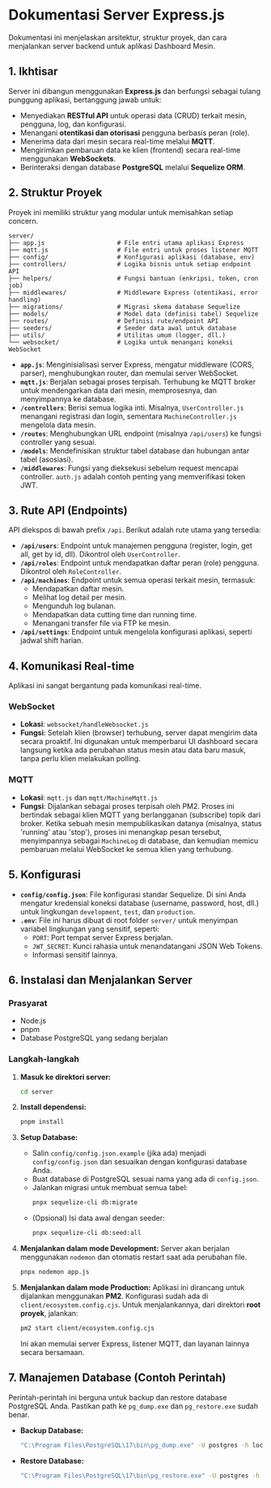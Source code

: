 # Dokumentasi Server Express.js

Dokumentasi ini menjelaskan arsitektur, struktur proyek, dan cara menjalankan server backend untuk aplikasi Dashboard Mesin.

## 1. Ikhtisar

Server ini dibangun menggunakan **Express.js** dan berfungsi sebagai tulang punggung aplikasi, bertanggung jawab untuk:

- Menyediakan **RESTful API** untuk operasi data (CRUD) terkait mesin, pengguna, log, dan konfigurasi.
- Menangani **otentikasi dan otorisasi** pengguna berbasis peran (role).
- Menerima data dari mesin secara real-time melalui **MQTT**.
- Mengirimkan pembaruan data ke klien (frontend) secara real-time menggunakan **WebSockets**.
- Berinteraksi dengan database **PostgreSQL** melalui **Sequelize ORM**.

## 2. Struktur Proyek

Proyek ini memiliki struktur yang modular untuk memisahkan setiap concern.

```
server/
├── app.js                    # File entri utama aplikasi Express
├── mqtt.js                   # File entri untuk proses listener MQTT
├── config/                   # Konfigurasi aplikasi (database, env)
├── controllers/              # Logika bisnis untuk setiap endpoint API
├── helpers/                  # Fungsi bantuan (enkripsi, token, cron job)
├── middlewares/              # Middleware Express (otentikasi, error handling)
├── migrations/               # Migrasi skema database Sequelize
├── models/                   # Model data (definisi tabel) Sequelize
├── routes/                   # Definisi rute/endpoint API
├── seeders/                  # Seeder data awal untuk database
├── utils/                    # Utilitas umum (logger, dll.)
└── websocket/                # Logika untuk menangani koneksi WebSocket
```

- **`app.js`**: Menginisialisasi server Express, mengatur middleware (CORS, parser), menghubungkan router, dan memulai server WebSocket.
- **`mqtt.js`**: Berjalan sebagai proses terpisah. Terhubung ke MQTT broker untuk mendengarkan data dari mesin, memprosesnya, dan menyimpannya ke database.
- **`/controllers`**: Berisi semua logika inti. Misalnya, `UserController.js` menangani registrasi dan login, sementara `MachineController.js` mengelola data mesin.
- **`/routes`**: Menghubungkan URL endpoint (misalnya `/api/users`) ke fungsi controller yang sesuai.
- **`/models`**: Mendefinisikan struktur tabel database dan hubungan antar tabel (asosiasi).
- **`/middlewares`**: Fungsi yang dieksekusi sebelum request mencapai controller. `auth.js` adalah contoh penting yang memverifikasi token JWT.

## 3. Rute API (Endpoints)

API diekspos di bawah prefix `/api`. Berikut adalah rute utama yang tersedia:

- **`/api/users`**: Endpoint untuk manajemen pengguna (register, login, get all, get by id, dll). Dikontrol oleh `UserController`.
- **`/api/roles`**: Endpoint untuk mendapatkan daftar peran (role) pengguna. Dikontrol oleh `RoleController`.
- **`/api/machines`**: Endpoint untuk semua operasi terkait mesin, termasuk:
  - Mendapatkan daftar mesin.
  - Melihat log detail per mesin.
  - Mengunduh log bulanan.
  - Mendapatkan data cutting time dan running time.
  - Menangani transfer file via FTP ke mesin.
- **`/api/settings`**: Endpoint untuk mengelola konfigurasi aplikasi, seperti jadwal shift harian.

## 4. Komunikasi Real-time

Aplikasi ini sangat bergantung pada komunikasi real-time.

### WebSocket

- **Lokasi**: `websocket/handleWebsocket.js`
- **Fungsi**: Setelah klien (browser) terhubung, server dapat mengirim data secara proaktif. Ini digunakan untuk memperbarui UI dashboard secara langsung ketika ada perubahan status mesin atau data baru masuk, tanpa perlu klien melakukan polling.

### MQTT

- **Lokasi**: `mqtt.js` dan `mqtt/MachineMqtt.js`
- **Fungsi**: Dijalankan sebagai proses terpisah oleh PM2. Proses ini bertindak sebagai klien MQTT yang berlangganan (subscribe) topik dari broker. Ketika sebuah mesin mempublikasikan datanya (misalnya, status 'running' atau 'stop'), proses ini menangkap pesan tersebut, menyimpannya sebagai `MachineLog` di database, dan kemudian memicu pembaruan melalui WebSocket ke semua klien yang terhubung.

## 5. Konfigurasi

- **`config/config.json`**: File konfigurasi standar Sequelize. Di sini Anda mengatur kredensial koneksi database (username, password, host, dll.) untuk lingkungan `development`, `test`, dan `production`.
- **`.env`**: File ini harus dibuat di root folder `server/` untuk menyimpan variabel lingkungan yang sensitif, seperti:
  - `PORT`: Port tempat server Express berjalan.
  - `JWT_SECRET`: Kunci rahasia untuk menandatangani JSON Web Tokens.
  - Informasi sensitif lainnya.

## 6. Instalasi dan Menjalankan Server

### Prasyarat

- Node.js
- pnpm
- Database PostgreSQL yang sedang berjalan

### Langkah-langkah

1.  **Masuk ke direktori server:**

    ```bash
    cd server
    ```

2.  **Install dependensi:**

    ```bash
    pnpm install
    ```

3.  **Setup Database:**

    - Salin `config/config.json.example` (jika ada) menjadi `config/config.json` dan sesuaikan dengan konfigurasi database Anda.
    - Buat database di PostgreSQL sesuai nama yang ada di `config.json`.
    - Jalankan migrasi untuk membuat semua tabel:
      ```bash
      pnpx sequelize-cli db:migrate
      ```
    - (Opsional) Isi data awal dengan seeder:
      ```bash
      pnpx sequelize-cli db:seed:all
      ```

4.  **Menjalankan dalam mode Development:**
    Server akan berjalan menggunakan `nodemon` dan otomatis restart saat ada perubahan file.

    ```bash
    pnpx nodemon app.js
    ```

5.  **Menjalankan dalam mode Production:**
    Aplikasi ini dirancang untuk dijalankan menggunakan **PM2**. Konfigurasi sudah ada di `client/ecosystem.config.cjs`. Untuk menjalankannya, dari direktori **root proyek**, jalankan:
    ```bash
    pm2 start client/ecosystem.config.cjs
    ```
    Ini akan memulai server Express, listener MQTT, dan layanan lainnya secara bersamaan.

## 7. Manajemen Database (Contoh Perintah)

Perintah-perintah ini berguna untuk backup dan restore database PostgreSQL Anda. Pastikan path ke `pg_dump.exe` dan `pg_restore.exe` sudah benar.

- **Backup Database:**

  ```bash
  "C:\Program Files\PostgreSQL\17\bin\pg_dump.exe" -U postgres -h localhost -p 5432 -F c -b -v -f dashboard_machine_backup.dump nama_database_anda
  ```

- **Restore Database:**
  ```bash
  "C:\Program Files\PostgreSQL\17\bin\pg_restore.exe" -U postgres -h localhost -p 5432 -d nama_database_tujuan -v nama_file_backup.dump
  ```

